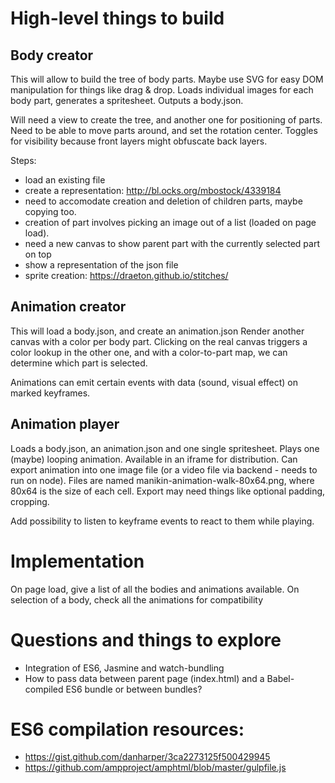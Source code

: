 # High-level things to build

## Body creator

This will allow to build the tree of body parts.
Maybe use SVG for easy DOM manipulation for things like drag & drop.
Loads individual images for each body part, generates a spritesheet.
Outputs a body.json.

Will need a view to create the tree, and another one for positioning of parts. Need to be able to move parts around, and set the rotation center. Toggles for visibility because front layers might obfuscate back layers.

Steps:

- load an existing file
- create a representation: http://bl.ocks.org/mbostock/4339184
- need to accomodate creation and deletion of children parts, maybe copying too.
- creation of part involves picking an image out of a list (loaded on page load).
- need a new canvas to show parent part with the currently selected part on top
- show a representation of the json file
- sprite creation: https://draeton.github.io/stitches/


## Animation creator

This will load a body.json, and create an animation.json
Render another canvas with a color per body part. Clicking on the real canvas triggers a color lookup in the other one, and with a color-to-part map, we can determine which part is selected.

Animations can emit certain events with data (sound, visual effect) on marked keyframes.

## Animation player

Loads a body.json, an animation.json and one single spritesheet.
Plays one (maybe) looping animation.
Available in an iframe for distribution.
Can export animation into one image file (or a video file via backend - needs to run on node). Files are named manikin-animation-walk-80x64.png, where 80x64 is the size of each cell. Export may need things like optional padding, cropping.

Add possibility to listen to keyframe events to react to them while playing.


# Implementation


On page load, give a list of all the bodies and animations available.
On selection of a body, check all the animations for compatibility


# Questions and things to explore

- Integration of ES6, Jasmine and watch-bundling
- How to pass data between parent page (index.html) and a Babel-compiled ES6 bundle or between bundles?

# ES6 compilation resources:

- https://gist.github.com/danharper/3ca2273125f500429945
- https://github.com/ampproject/amphtml/blob/master/gulpfile.js
